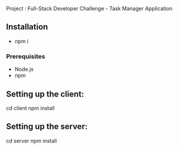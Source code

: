 Project : Full-Stack Developer Challenge - Task Manager Application

## Installation
- npm i 

### Prerequisites
- Node.js
- npm

## Setting up the client:
cd client
npm install

## Setting up the server:
cd server
npm install




